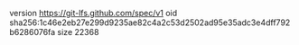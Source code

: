 version https://git-lfs.github.com/spec/v1
oid sha256:1c46e2eb27e299d9235ae82c4a2c53d2502ad95e35adc3e4dff792b6286076fa
size 22368

